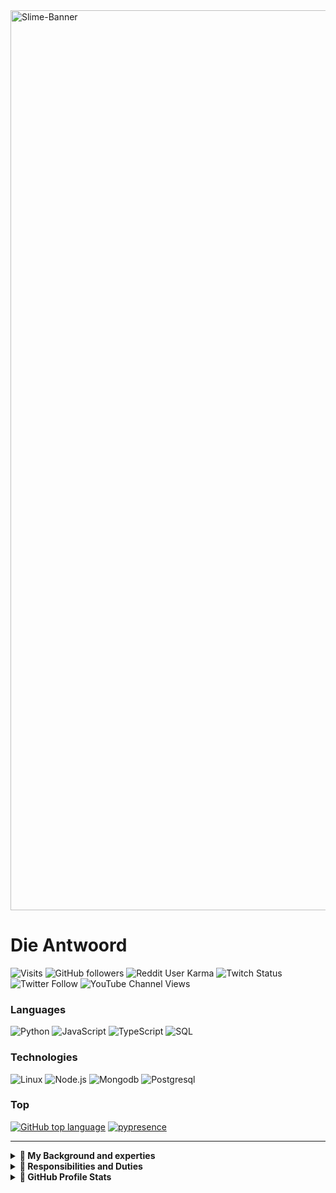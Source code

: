 
<image src="./assets/image00.png" alt=Slime-Banner width=1440/>

# Die Antwoord

![Visits](https://komarev.com/ghpvc/username=Die-Antwoor/?style=for-the-badge&logo=sociald)
![GitHub followers](https://img.shields.io/github/followers/Die-Antwoord?style=for-the-badge&logo=social)
![Reddit User Karma](https://img.shields.io/reddit/user-karma/combined/die_antwoord_za?style=for-the-badge&logo=social)
![Twitch Status](https://img.shields.io/twitch/status/die_antwoord_wkj?style=for-the-badge&logo=social)
![Twitter Follow](https://img.shields.io/twitter/follow/dieantwoordza?style=for-the-badge&logo=social)
![YouTube Channel Views](https://img.shields.io/youtube/channel/views/UCnl7cWx6PVdIelry9YBFxXA?style=for-the-badge&logo=social)

### Languages

![Python](https://img.shields.io/badge/-Python-000?&logo=Python)
![JavaScript](https://img.shields.io/badge/-JavaScript-000?&logo=JavaScript)
![TypeScript](https://img.shields.io/badge/-TypeScript-000?&logo=TypeScript)
![SQL](https://img.shields.io/badge/-SQL-000?&logo=MySQL)

### Technologies

![Linux](https://img.shields.io/badge/-Linux-000?&logo=Linux)
![Node.js](https://img.shields.io/badge/-Node.js-000?&logo=node.js)
![Mongodb](https://img.shields.io/badge/-Mongodb-000?&logo=Mongodb)
![Postgresql](https://img.shields.io/badge/-Postgresql-000?&logo=Postgresql)

### Top

[![GitHub top language](https://img.shields.io/github/languages/top/qwertyquerty/pypresence.svg?style=for-the-badge)](https://discord.gg/aF4Uq4DxdJ)
[![pypresence](https://img.shields.io/badge/using-pypresence-00bb88.svg?style=for-the-badge&logo=discord&logoWidth=20)](https://discord.gg/aF4Uq4DxdJ)


------------------------------
<details>
 <summary><b>💠 My Background and experties</b></summary>

 🔭 Qualification and Achievements 🔭
 
```ini
⦁ +A 220-601 (Hardware and Software) Exam No 220-601 
⦁ +A 220-602 (IT Technician) Exam No 220-602 
⦁ +N (Networking) 
⦁ MCSE:70-270 (Installing, Configuring, and Administering Microsoft Windows XP Professional) 
⦁ MCSE:70-293 (Planning and Maintaining a Windows Server 2003 Network Infrastructure) 
⦁ MCSE:70-236 (Microsoft Exchange Server 2007 Configuration) 
⦁ MCSE:70-294 (Windows Server 2003 Active Directory Planning Implementation and Maintenance) 
⦁ MCSE:70-290 (Windows Server 2003 Environment Management and Maintenance ) 
⦁ MCSE:70-291 (Windows Server 2003 Network Infrastructure Implementation Management and Maintenance) 
⦁ MCSE:70-297 (Windows Server 2003 Directory Service Design) 
⦁ MCSE:70-294 (Windows Server 2003 Active Directory Planning Implementation and Maintenance) 
⦁ MCSE:70-236 (Microsoft Exchange Server 2007 Configuration) 
⦁ MCSE:70-228 (SQL Server 2000 Administration) 
⦁ CCNA 
⦁ Linux Server (Ubuntu, Kali) ⦁ ICDL, ITIL
```
</details>

<details>
 <summary><b>💠 Responsibilities and Duties</b></summary>

 🔭 Assembling, Implementation, Configuration Managing and Maintaining Infrastructures 🔭
 
```properties
⦁ SQL Server Databases 
⦁ Active Directory Domain Server Infrastructure 
⦁ Microsoft Exchange Server 
⦁ Microsoft SQL 
⦁ Virtualized Server (VMware, HyperV) 
⦁ Microsoft HyperV Cluster Server 
⦁ Windows Update Server 
⦁ Windows Desktop Application (Deplotment, Backups) 
⦁ Antivirus Systems ( Trend Micro, Bit defender, Kaspersky ) 
⦁ Network LAN and WAN services ⦁ Firewalls, DMZ, Routing and QOS 
⦁ DNS, IIS and 3de party hosted services 
⦁ Web Proxy Systems and Server (ISA, Free Proxy etc.) 
⦁ Backups tapes, drives and online storage 
⦁ 3de party apps (Coltech, VIP, Pastel, AutoCAD, Qcad, Photoshop, Smartboards)
```
</details>

<details>
 <summary><b>💠 GitHub Profile Stats</b></summary>

[![GitHub Stats](https://github-readme-stats-die-antwoord.vercel.app/api?username=Die-Antwoord&show_icons=true&theme=transparent&border_radius=12)](https://discord.gg/aF4Uq4DxdJ)

[![GitHub Streak](https://github-readme-streak-stats.herokuapp.com?user=Die-Antwoord&theme=windows-dark&border_radius=12&date_format=j%20M%5B%20Y%5D&background=DD272700&border=DDDAD7&stroke=DDDDDD&sideNums=025CDA&sideLabels=417E87&currStreakLabel=417E87&dates=025CDA&ring=025CDA&fire=DD2727&currStreakNum=025CDA)](https://discord.gg/aF4Uq4DxdJ)

[![Top Langs](https://github-readme-stats-die-antwoord.vercel.app/api/top-langs/?username=Die-Antwoord&theme=transparent&layout=compact&card_width=445&border_radius=12)](https://discord.gg/aF4Uq4DxdJ)

[![Discord Presence](https://lanyard.cnrad.dev/api/224320540402253824?theme=dark&bg=06142e&animated=true&hideDiscrim=true&borderRadius=25px&idleMessage=||There%20can%20only%20be%20one||)](https://discord.com/users/224320540402253824)

<!--
[![MyAnimeList](https://cdn.myanimelist.net/signature/dieantwoord.png)](https://myanimelist.net/animelist/dieantwoord&sclick=1)
-->
